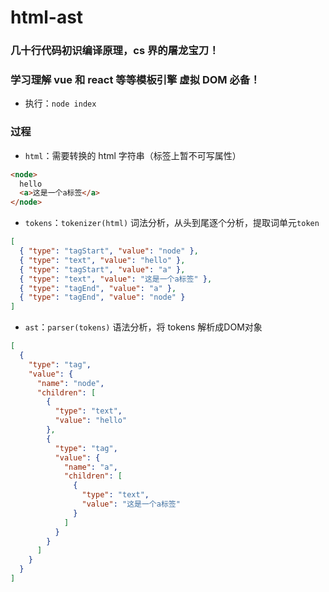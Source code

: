 # html-ast

### 几十行代码初识编译原理，cs 界的屠龙宝刀！

### 学习理解 vue 和 react 等等模板引擎 虚拟 DOM 必备！

- 执行：`node index`

### 过程

- `html`：需要转换的 html 字符串（标签上暂不可写属性）

```html
<node>
  hello
  <a>这是一个a标签</a>
</node>
```

- `tokens`：`tokenizer(html)` 词法分析，从头到尾逐个分析，提取词单元`token`

```json
[
  { "type": "tagStart", "value": "node" },
  { "type": "text", "value": "hello" },
  { "type": "tagStart", "value": "a" },
  { "type": "text", "value": "这是一个a标签" },
  { "type": "tagEnd", "value": "a" },
  { "type": "tagEnd", "value": "node" }
]
```

- `ast`：`parser(tokens)` 语法分析，将 tokens 解析成DOM对象

```json
[
  {
    "type": "tag",
    "value": {
      "name": "node",
      "children": [
        {
          "type": "text",
          "value": "hello"
        },
        {
          "type": "tag",
          "value": {
            "name": "a",
            "children": [
              {
                "type": "text",
                "value": "这是一个a标签"
              }
            ]
          }
        }
      ]
    }
  }
]
```

